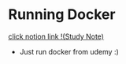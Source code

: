 # Running Docker

[click notion link !(Study Note)](https://hyuil.notion.site/DOCKER-ee5132264f6b41f1b7dc3c059f268ba4?pvs=4) 

- Just run docker from udemy :)
